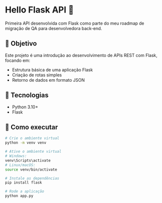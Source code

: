 # Hello Flask API 🚀

Primeira API desenvolvida com Flask como parte do meu roadmap de migração de QA para desenvolvedora back-end.

## 📌 Objetivo

Este projeto é uma introdução ao desenvolvimento de APIs REST com Flask, focando em:

- Estrutura básica de uma aplicação Flask
- Criação de rotas simples
- Retorno de dados em formato JSON

## 🔧 Tecnologias

- Python 3.10+
- Flask

## 🚀 Como executar

```bash
# Crie o ambiente virtual
python -m venv venv

# Ative o ambiente virtual
# Windows:
venv\Scripts\activate
# Linux/macOS:
source venv/bin/activate

# Instale as dependências
pip install flask

# Rode a aplicação
python app.py
